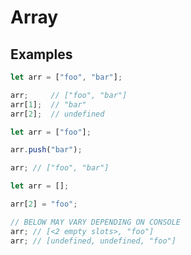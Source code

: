 # Array

## Examples

```js
let arr = ["foo", "bar"];

arr;     // ["foo", "bar"]
arr[1];  // "bar"
arr[2];  // undefined
```

```js
let arr = ["foo"];

arr.push("bar");

arr; // ["foo", "bar"]
```

```js
let arr = [];

arr[2] = "foo";

// BELOW MAY VARY DEPENDING ON CONSOLE
arr; // [<2 empty slots>, "foo"]
arr; // [undefined, undefined, "foo"]
```

